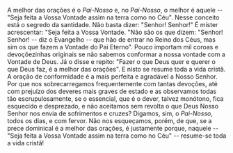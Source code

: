 
A melhor das orações é o *Pai-Nosso* e, no *Pai-Nosso*, o melhor é aquele -- "Seja feita a Vossa Vontade assim na terra como no Céu". Nesse conceito está o segredo da santidade. Não basta dizer: "Senhor! Senhor!" É mister acrescentar: "Seja feita a Vossa Vontade. "Não são os que dizem: "Senhor! Senhor! -- diz o Evangelho -- que hão de entrar no Reino dos Céus, mas sim os que fazem a Vontade do Pai Eterno". Pouco importam mil coroas e devoçõezinhas originais se não sabemos conformar a nossa vontade com a Vontade de Deus. Já o disse e repito: "Fazer o que Deus quer e querer o que Deus faz, é a melhor das orações". E nisto se resume toda a vida cristã. A oração de conformidade é a mais perfeita e agradável a Nosso Senhor. Por que nos sobrecarregamos frequentemente com tantas devoções, até com prejuízo dos deveres mais graves de estado e as observamos todas tão escrupulosamente, se o essencial, que é o dever, talvez monótono, fica esquecido e desprezado, e não aceitamos sem revolta o que Deus Nosso Senhor nos envia de sofrimentos e cruzes? Digamos, sim, o *Pai-Nosso*, todos os dias, e com fervor. Não nos esqueçamos, porém, de que, se a prece dominical é a melhor das orações, é justamente porque, naquele -- "Seja feita a Vossa Vontade assim na terra como no Céu" -- resume-se toda a vida cristã!

